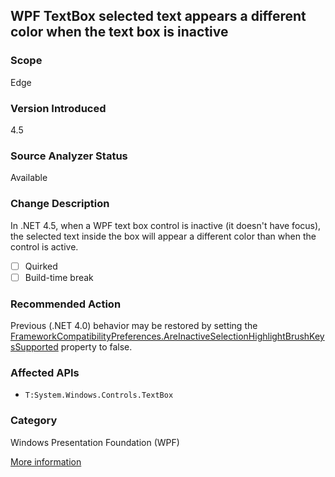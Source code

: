## WPF TextBox selected text appears a different color when the text box is inactive

### Scope
Edge

### Version Introduced
4.5

### Source Analyzer Status
Available

### Change Description
In .NET 4.5, when a WPF text box control is inactive (it doesn't have focus), the selected text inside the box will appear a different color than when the control is active.

- [ ] Quirked
- [ ] Build-time break

### Recommended Action
Previous (.NET 4.0) behavior may be restored by setting the [FrameworkCompatibilityPreferences.AreInactiveSelectionHighlightBrushKeysSupported](https://msdn.microsoft.com/en-us/library/system.windows.frameworkcompatibilitypreferences.areinactiveselectionhighlightbrushkeyssupported(v=vs.110).aspx) property to false.

### Affected APIs
* `T:System.Windows.Controls.TextBox`

### Category
Windows Presentation Foundation (WPF)

[More information](https://msdn.microsoft.com/en-us/library/hh367887(v=vs.110).aspx#wpf)

<!-- breaking change id: 4 -->
